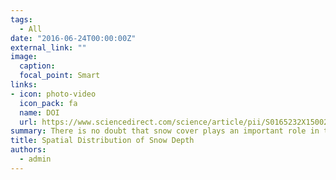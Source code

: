 ```yaml
---
tags:
  - All
date: "2016-06-24T00:00:00Z"
external_link: ""
image:
  caption: 
  focal_point: Smart
links:
- icon: photo-video
  icon_pack: fa
  name: DOI
  url: https://www.sciencedirect.com/science/article/pii/S0165232X15002645
summary: There is no doubt that snow cover plays an important role in the hydrological cycle of mountainous basins. The aim of this study is to estimate the snow depth from terrain parameters in the Sakhvid Basin using artificial neural networks and M5 algorithm of decision tree. 
title: Spatial Distribution of Snow Depth
authors: 
  - admin
---
```

